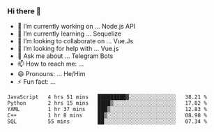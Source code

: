 ### Hi there 👋

- 🔭 I’m currently working on ... Node.js API
- 🌱 I’m currently learning ... Sequelize
- 👯 I’m looking to collaborate on ... Vue.Js
- 🤔 I’m looking for help with ... Vue.js
- 💬 Ask me about ... Telegram Bots 
- 📫 How to reach me: ... 
- 😄 Pronouns: ... He/Him
- ⚡ Fun fact: ... 


<!--START_SECTION:waka-->
```text
JavaScript   4 hrs 51 mins   █████████▓░░░░░░░░░░░░░░░   38.21 % 
Python       2 hrs 15 mins   ████▒░░░░░░░░░░░░░░░░░░░░   17.82 % 
YAML         1 hr 37 mins    ███▒░░░░░░░░░░░░░░░░░░░░░   12.83 % 
C++          1 hr 8 mins     ██▒░░░░░░░░░░░░░░░░░░░░░░   08.98 % 
SQL          55 mins         ██░░░░░░░░░░░░░░░░░░░░░░░   07.34 % 
```
<!--END_SECTION:waka-->

<!--
**therealstein/therealstein** is a ✨ _special_ ✨ repository because its `README.md` (this file) appears on your GitHub profile.

Here are some ideas to get you started:

- 🔭 I’m currently working on ...
- 🌱 I’m currently learning ...
- 👯 I’m looking to collaborate on ...
- 🤔 I’m looking for help with ...
- 💬 Ask me about ...
- 📫 How to reach me: ...
- 😄 Pronouns: ...
- ⚡ Fun fact: ...
-->
